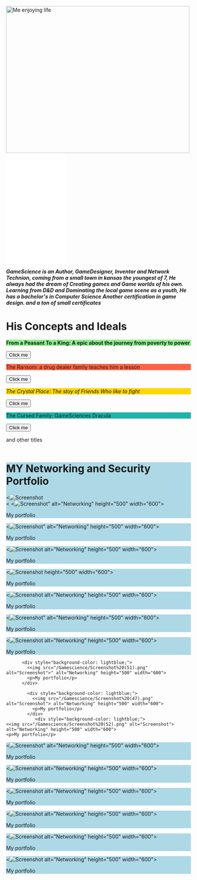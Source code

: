 
<html class="no-js" lang="">

<head>
  <meta charset="utf-8">
  <meta name="viewport" content="width=device-width, initial-scale=1">
 
  <link rel="stylesheet" href="css/style.css">
  <meta name="description" content="">

  <meta property="og:title" content="">
  <meta property="og:type" content="">
  <meta property="og:url" content="">
  <meta property="og:image" content="">
  <meta property="og:image:alt" content="">

  <link rel="icon" href="/favicon.ico" sizes="any">
  <link rel="icon" href="/icon.svg" type="image/svg+xml">
  <link rel="apple-touch-icon" href="icon.png">

  <link rel="manifest" href="site.webmanifest">
  <meta name="theme-color" content="#fafafa">
</head>
<style>
  div.one {
    width: 100%;
    overflow: auto;
  }
  div.two div{
    width:100%;
    float:right;

  }


 

  

</style>
<body>
  
<img src="https://raw.githubusercontent.com/robertthegreat43/robertthegreat43.github.io/main/Gamescience/Gamescience4.jpg" alt="Me enjoying life" height="400" width="500">
  <embed src="file.pdf" width="33%" height="300px" type="application/pdf">
  <p> <b><i>GameScience is an Author, GameDesigner, Inventor and Network Technion,
 coming from a small town in kansas the youngest of 7, He always had the  dream of Creating  games and
 Game worlds of his own. Learning from D&D and Dominating the local game scene as a youth, He has a bachelor's in Computer Science
Another certification in game design. and a ton of small certificates</i></b></p>
<h1>His Concepts and Ideals</h1>
<p style="background-color: lightgreen;"> <b> From a Peasant To a King: A epic about the journey from poverty to power</b></p>
<input type="button" onclick="alert('This game is based on strategy and skill the user must obtain the skills to become a leader')" value="Click me">
<p style="background-color: tomato;"> The Ransom: a drug dealer family teaches him a lesson</p>
<input type="button" onclick="alert('This is a gritty street tale that can only end in one way')" value="Click me">
<p style="background-color: gold;"> <i>The Crystal Place: The stoy of Friends Who like to fight</i></p>
<input type="button" onclick="alert('This is an epic adventurer of friend who, believe in trust and honor above all ')" value="Click me">
<p style="background-color: lightseagreen;"> The Cursed Family: GameSciences Dracula</p>
<input type="button" onclick="alert('This a recreation of the adams family with medusa a the vampires wife with  magical and trouble some kids' +
 ' A family secret reveled leads to war')" value="Click me">
<p>and other titles</p>
<p></p>
<div class="one">
  <div style="background-color: lightblue;">
    <h1>MY Networking and Security Portfolio</h1>
    <<img src="/Gamescience/Screenshot%20(36).png" alt="Screenshot">

  </div>

  <div style="background-color: lightblue;">
    <
    <<img src="/Gamescience/Screenshot%20(37).png" alt="Screenshot">" alt="Networking" height="500" width="600">
    <p>My portfolio</p>
  </div>

  <div style="background-color: lightblue;">
    <<img src="/Gamescience/Screenshot%20(38).png" alt="Screenshot">" alt="Networking" height="500" width="600">
    <p>My portfolio</p>
  </div>
  <div style="background-color: lightblue;">
    <<img src="/Gamescience/Screenshot%20(40).png" alt="Screenshot"> alt="Networking" height="500" width="600">
    <p>My portfolio</p>
  </div>

  <div style="background-color: lightblue;">
    <<img src="/Gamescience/Screenshot%20(41).png" alt="Screenshot"> height="500" width="600">
    <p>My portfolio</p>
  </div>
         <div style="background-color: lightblue;">
    <<img src="/Gamescience/Screenshot%20(42).png" alt="Screenshot"> alt="Networking" height="500" width="600">
    <p>My portfolio</p>
  </div>

  <div style="background-color: lightblue;">
    <<img src="/Gamescience/Screenshot%20(43).png" alt="Screenshot">" alt="Networking" height="500" width="600">
    <p>My portfolio</p>
  </div>
        <div style="background-color: lightblue;">
          <<img src="/Gamescience/Screenshot%20(44).png" alt="Screenshot"> alt="Networking" height="500" width="600">
          <p>My portfolio</p>
        </div>

          <div style="background-color: lightblue;">
            <<img src="/Gamescience/Screenshot%20(51).png" alt="Screenshot">" alt="Networking" height="500" width="600">
            <p>My portfolio</p>
          </div>

            <div style="background-color: lightblue;">
              <<img src="/Gamescience/Screenshot%20(47).png" alt="Screenshot"> alt="Networking" height="500" width="600">
              <p>My portfolio</p>
            </div>
               <div style="background-color: lightblue;">
    <<img src="/Gamescience/Screenshot%20(52).png" alt="Screenshot"> alt="Networking" height="500" width="600">
    <p>My portfolio</p>
  </div>

  <div style="background-color: lightblue;">
    <<img src="/Gamescience/Screenshot%20(60).png" alt="Screenshot">" alt="Networking" height="500" width="600">
    <p>My portfolio</p>
  </div>
  <div style="background-color: lightblue;">
    <<img src="/Gamescience/Screenshot%20(61).png" alt="Screenshot"> alt="Networking" height="500" width="600">
    <p>My portfolio</p>
  </div>

  <div style="background-color: lightblue;">
    <<img src="/Gamescience/Screenshot%20(62).png" alt="Screenshot"> alt="Networking" height="500" width="600">
    <p>My portfolio</p>
  </div>

  <div style="background-color: lightblue;">
    <<img src="/Gamescience/Screenshot%20(63).png" alt="Screenshot"> alt="Networking" height="500" width="600">
    <p>My portfolio</p>
  </div>
  <div style="background-color: lightblue;">
    <<img src="/Gamescience/Screenshot%20(74).png" alt="Screenshot"> alt="Networking" height="500" width="600">
    <p>My portfolio</p>
  </div>

  <div style="background-color: lightblue;">
    <<img src="/Gamescience/Screenshot%20(75).png" alt="Screenshot"> alt="Networking" height="500" width="600">
    <p>My portfolio</p>
  </div>

  </div>




</body>

</html>
